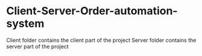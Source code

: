 # Client-Server-Order-automation-system
Client folder contains the client part of the project
Server folder contains the server part of the project
